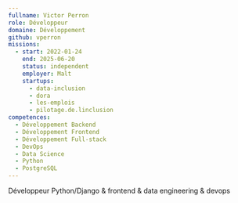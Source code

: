 ```yaml
---
fullname: Victor Perron
role: Développeur
domaine: Développement
github: vperron
missions:
  - start: 2022-01-24
    end: 2025-06-20
    status: independent
    employer: Malt
    startups:
      - data-inclusion
      - dora
      - les-emplois
      - pilotage.de.linclusion
competences:
  - Développement Backend
  - Développement Frontend
  - Développement Full-stack
  - DevOps
  - Data Science
  - Python
  - PostgreSQL
---
```

Développeur Python/Django & frontend & data engineering & devops
